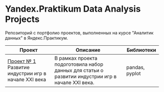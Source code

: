 # Yandex.Praktikum Data Analysis Projects
Репозиторий с портфолио проектов, выполненных на курсе "Аналитик данных" в Яндекс.Практикум.

| Проект | Описание | Библиотеки |
|----------|----------|----------|
| [Проект № 1](https://github.com/AgentDesher/YandexPracticum-DataAnalyst-Projects/tree/main/computer-games-in-XXI-century "Код проекта на GitHub")  Развитие индустрии игр в начале XXI века   | В рамках проекта подоготовила набор данных для статьи о развитии индустрии игр в начале XXI века.   | pandas, pyplot  |

